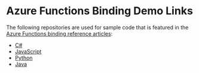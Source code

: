 # Azure Functions Binding Demo Links

The following repositories are used for sample code that is featured in the [Azure Functions binding reference articles](https://docs.microsoft.com/azure/azure-functions/functions-triggers-bindings#supported-bindings):

- [C#](https://github.com/craigshoemaker/azure-functions-binding-csharp)
- [JavaScript](https://github.com/craigshoemaker/azure-functions-binding-javascript)
- [Python](https://github.com/craigshoemaker/azure-functions-binding-python)
- [Java](https://github.com/craigshoemaker/azure-functions-binding-java)
